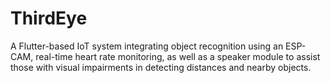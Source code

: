 # ThirdEye
A Flutter-based IoT system integrating object recognition using an ESP-CAM, real-time heart rate monitoring, as well as a speaker module to assist those with visual impairments in detecting distances and nearby objects.
